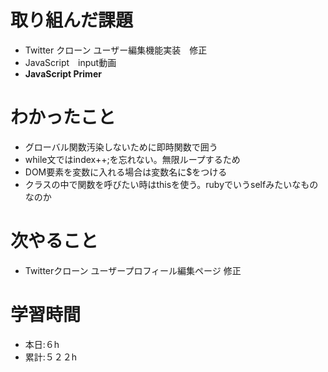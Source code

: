 # 取り組んだ課題

- Twitter クローン ユーザー編集機能実装　修正
- JavaScript　input動画
- ****JavaScript Primer****

# わかったこと

- グローバル関数汚染しないために即時関数で囲う
- while文ではindex++;を忘れない。無限ループするため
- DOM要素を変数に入れる場合は変数名に$をつける
- クラスの中で関数を呼びたい時はthisを使う。rubyでいうselfみたいなものなのか

# 次やること

- Twitterクローン ユーザープロフィール編集ページ 修正

# 学習時間

- 本日:６h
- 累計:５２２h
